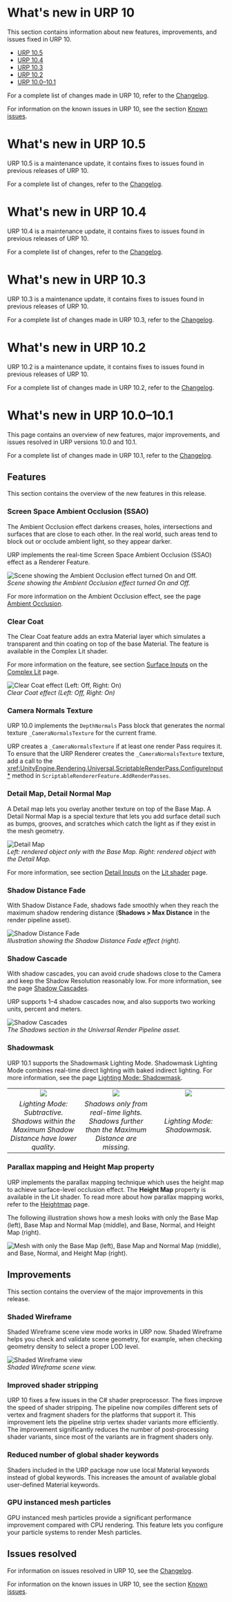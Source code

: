 # What's new in URP 10

This section contains information about new features, improvements, and issues fixed in URP 10.

* [URP 10.5](#urp-10-5)
* [URP 10.4](#urp-10-4)
* [URP 10.3](#urp-10-3)
* [URP 10.2](#urp-10-2)
* [URP 10.0–10.1](#urp-10-1)

For a complete list of changes made in URP 10, refer to the [Changelog](../../changelog/CHANGELOG.html).

For information on the known issues in URP 10, see the section [Known issues](../known-issues.md).

# What's new in URP 10.5<a name="urp-10-5"></a>

URP 10.5 is a maintenance update, it contains fixes to issues found in previous releases of URP 10.

For a complete list of changes, refer to the [Changelog](../../changelog/CHANGELOG.html).

# What's new in URP 10.4<a name="urp-10-4"></a>

URP 10.4 is a maintenance update, it contains fixes to issues found in previous releases of URP 10.

For a complete list of changes, refer to the [Changelog](../../changelog/CHANGELOG.html).

# What's new in URP 10.3<a name="urp-10-3"></a>

URP 10.3 is a maintenance update, it contains fixes to issues found in previous releases of URP 10.

For a complete list of changes made in URP 10.3, refer to the [Changelog](../../changelog/CHANGELOG.html).

# What's new in URP 10.2<a name="urp-10-2"></a>

URP 10.2 is a maintenance update, it contains fixes to issues found in previous releases of URP 10.

For a complete list of changes made in URP 10.2, refer to the [Changelog](../../changelog/CHANGELOG.html).

# What's new in URP 10.0–10.1<a name="urp-10-1"></a>

This page contains an overview of new features, major improvements, and issues resolved in URP versions 10.0 and 10.1.

For a complete list of changes made in URP 10.1, refer to the [Changelog](../../changelog/CHANGELOG.html).

## Features

This section contains the overview of the new features in this release.

### Screen Space Ambient Occlusion (SSAO)

The Ambient Occlusion effect darkens creases, holes, intersections and surfaces that are close to each other. In the real world, such areas tend to block out or occlude ambient light, so they appear darker.

URP implements the real-time Screen Space Ambient Occlusion (SSAO) effect as a Renderer Feature.

![Scene showing the Ambient Occlusion effect turned On and Off.](../Images/whats-new/urp-10/ssao.png)<br/>*Scene showing the Ambient Occlusion effect turned On and Off.*

For more information on the Ambient Occlusion effect, see the page [Ambient Occlusion](../post-processing-ssao.md).

### Clear Coat

The Clear Coat feature adds an extra Material layer which simulates a transparent and thin coating on top of the base Material. The feature is available in the Complex Lit shader.

For more information on the feature, see section [Surface Inputs](../shader-complex-lit.md#surface-inputs) on the [Complex Lit](../shader-complex-lit.md) page.

![Clear Coat effect (Left: Off, Right: On)](../Images/whats-new/urp-10/clear-coat.png)<br/>*Clear Coat effect (Left: Off, Right: On)*

### Camera Normals Texture

URP 10.0 implements the `DepthNormals` Pass block that generates the normal texture `_CameraNormalsTexture` for the current frame.

URP creates a `_CameraNormalsTexture` if at least one render Pass requires it. To ensure that the URP Renderer creates the `_CameraNormalsTexture` texture, add a call to the <xref:UnityEngine.Rendering.Universal.ScriptableRenderPass.ConfigureInput*> method in `ScriptableRendererFeature.AddRenderPasses`.

### Detail Map, Detail Normal Map

A Detail map lets you overlay another texture on top of the Base Map. A Detail Normal Map is a special texture that lets you add surface detail such as bumps, grooves, and scratches which catch the light as if they exist in the mesh geometry.

![Detail Map](../Images/whats-new/urp-10/detail-map.png)<br/>*Left: rendered object only with the Base Map. Right: rendered object with the Detail Map.*

For more information, see section [Detail Inputs](../lit-shader.md#detail-inputs) on the [Lit shader](../lit-shader.md) page.

### Shadow Distance Fade

With Shadow Distance Fade, shadows fade smoothly when they reach the maximum shadow rendering distance (__Shadows > Max Distance__ in the render pipeline asset).

![Shadow Distance Fade](../Images/whats-new/urp-10/shadow-distance-fade.png)<br/>*Illustration showing the Shadow Distance Fade effect (right).*

### Shadow Cascade

With shadow cascades, you can avoid crude shadows close to the Camera and keep the Shadow Resolution reasonably low. For more information, see the page [Shadow Cascades](https://docs.unity3d.com/Manual/shadow-cascades.html).

URP supports 1–4 shadow cascades now, and also supports two working units, percent and meters.

![Shadow Cascades](../Images/lighting/urp-asset-shadows.png)<br/>*The Shadows section in the Universal Render Pipeline asset.*

### Shadowmask

URP 10.1 supports the Shadowmask Lighting Mode. Shadowmask Lighting Mode combines real-time direct lighting with baked indirect lighting. For more information, see the page [Lighting Mode: Shadowmask](https://docs.unity3d.com/Manual/LightMode-Mixed-Shadowmask.html).

<table style="text-align:center; border:none;">
  <tbody><tr>
    <td style="width:33%; border:none;"><img src="../Images/whats-new/urp-10/lightmode-subtractive.png" /></td>
    <td style="width:33%; border:none;"><img src="../Images/whats-new/urp-10/lightmode-all-lights-realtime.png" /></td>
    <td style="width:33%; border:none;"><img src="../Images/whats-new/urp-10/lightmode-shadowmask.png" /></td>
  </tr>
  <tr>
    <td style="padding:3px; border:none;"><em>Lighting Mode: Subtractive. Shadows within the Maximum Shadow Distance have lower quality.</em></td>
    <td style="padding:3px; border:none;"><em>Shadows only from real-time lights. Shadows further than the Maximum Distance are missing.</em></td>
    <td style="padding:3px; border:none;"><em>Lighting Mode: Shadowmask.</em></td>
  </tr>
</tbody></table>

### Parallax mapping and Height Map property

URP implements the parallax mapping technique which uses the height map to achieve surface-level occlusion effect. The **Height Map** property is available in the Lit shader. To read more about how parallax mapping works, refer to the [Heightmap](https://docs.unity3d.com/Manual/StandardShaderMaterialParameterHeightMap.html) page.

The following illustration shows how a mesh looks with only the Base Map (left), Base Map and Normal Map (middle), and Base, Normal, and Height Map (right).

![Mesh with only the Base Map (left), Base Map and Normal Map (middle), and Base, Normal, and Height Map (right).](../Images/whats-new/urp-10/parallax-height.png)

## Improvements

This section contains the overview of the major improvements in this release.

### Shaded Wireframe

Shaded Wireframe scene view mode works in URP now. Shaded Wireframe helps you check and validate scene geometry, for example, when checking geometry density to select a proper LOD level.

![Shaded Wireframe view](../Images/whats-new/urp-10/shaded-wireframe.png)<br/>*Shaded Wireframe scene view.*

### Improved shader stripping

URP 10 fixes a few issues in the C# shader preprocessor. The fixes improve the speed of shader stripping. The pipeline now compiles different sets of vertex and fragment shaders for the platforms that support it. This improvement lets the pipeline strip vertex shader variants more efficiently. The improvement significantly reduces the number of post-processing shader variants, since most of the variants are in fragment shaders only.

### Reduced number of global shader keywords

Shaders included in the URP package now use local Material keywords instead of global keywords. This increases the amount of available global user-defined Material keywords.

### GPU instanced mesh particles

GPU instanced mesh particles provide a significant performance improvement compared with CPU rendering. This feature lets you configure your particle systems to render Mesh particles.

## Issues resolved

For information on issues resolved in URP 10, see the [Changelog](../../changelog/CHANGELOG.html).

For information on the known issues in URP 10, see the section [Known issues](../known-issues.md).
